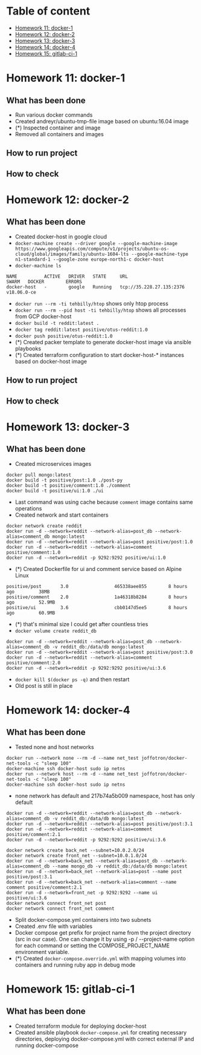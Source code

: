 # Table of content
- [Homework 11: docker-1](#homework-11-docker-1)
- [Homework 12: docker-2](#homework-12-docker-2)
- [Homework 13: docker-3](#homework-13-docker-3)
- [Homework 14: docker-4](#homework-14-docker-4)
- [Homework 15: gitlab-ci-1](#homework-15-gitlab-ci-1)

# Homework 11: docker-1
## What has been done
- Run various docker commands
- Created andreyr/ubuntu-tmp-file image based on ubuntu:16.04 image
- (\*) Inspected container and image
- Removed all containers and images

## How to run project

## How to check


# Homework 12: docker-2
## What has been done
- Created docker-host in google cloud
- `docker-machine create --driver google --google-machine-image https://www.googleapis.com/compute/v1/projects/ubuntu-os-cloud/global/images/family/ubuntu-1604-lts --google-machine-type n1-standard-1 --google-zone europe-north1-c docker-host`
- `docker-machine ls`
~~~~
NAME          ACTIVE   DRIVER   STATE     URL                        SWARM   DOCKER        ERRORS
docker-host   -        google   Running   tcp://35.228.27.135:2376           v18.06.0-ce
~~~~
- `docker run --rm -ti tehbilly/htop` shows only htop process
- `docker run --rm --pid host -ti tehbilly/htop` shows all processes from GCP docker-host
- `docker build -t reddit:latest .`
- `docker tag reddit:latest positive/otus-reddit:1.0`
- `docker push positive/otus-reddit:1.0`
- (\*) Created packer template to generate docker-host image via ansible playbooks
- (\*) Created terraform configuration to start docker-host-* instances based on docker-host image

## How to run project

## How to check


# Homework 13: docker-3
## What has been done
- Created microservices images
~~~~
docker pull mongo:latest
docker build -t positive/post:1.0 ./post-py
docker build -t positive/comment:1.0 ./comment
docker build -t positive/ui:1.0 ./ui
~~~~
- Last command was using cache because `comment` image contains same operations
- Created network and start containers
~~~~
docker network create reddit
docker run -d --network=reddit --network-alias=post_db --network-alias=comment_db mongo:latest
docker run -d --network=reddit --network-alias=post positive/post:1.0
docker run -d --network=reddit --network-alias=comment positive/comment:1.0
docker run -d --network=reddit -p 9292:9292 positive/ui:1.0
~~~~
- (\*) Created Dockerfile for ui and comment service based on Alpine Linux
~~~~
positive/post       3.0                 465338aee855        8 hours ago         38MB
positive/comment    2.0                 1a46318b8284        8 hours ago         52.9MB
positive/ui         3.6                 cbb0147d5ee5        8 hours ago         60.9MB
~~~~
- (\*) that's minimal size I could get after countless tries
- `docker volume create reddit_db`
~~~~
docker run -d --network=reddit --network-alias=post_db --network-alias=comment_db -v reddit_db:/data/db mongo:latest
docker run -d --network=reddit --network-alias=post positive/post:3.0
docker run -d --network=reddit --network-alias=comment positive/comment:2.0
docker run -d --network=reddit -p 9292:9292 positive/ui:3.6
~~~~
- `docker kill $(docker ps -q)` and then restart
- Old post is still in place

# Homework 14: docker-4
## What has been done
- Tested none and host networks
~~~~
docker run --network none --rm -d --name net_test joffotron/docker-net-tools -c "sleep 100"
docker-machine ssh docker-host sudo ip netns
docker run --network host --rm -d --name net_test joffotron/docker-net-tools -c "sleep 100"
docker-machine ssh docker-host sudo ip netns
~~~~
- none network has default and 217b74a5b009 namespace, host has only default
~~~~
docker run -d --network=reddit --network-alias=post_db --network-alias=comment_db -v reddit_db:/data/db mongo:latest
docker run -d --network=reddit --network-alias=post positive/post:3.1
docker run -d --network=reddit --network-alias=comment positive/comment:2.1
docker run -d --network=reddit -p 9292:9292 positive/ui:3.6
~~~~
~~~~
docker network create back_net --subnet=10.0.2.0/24
docker network create front_net --subnet=10.0.1.0/24
docker run -d --network=back_net --network-alias=post_db --network-alias=comment_db --name mongo_db -v reddit_db:/data/db mongo:latest
docker run -d --network=back_net --network-alias=post --name post positive/post:3.1
docker run -d --network=back_net --network-alias=comment --name comment positive/comment:2.1
docker run -d --network=front_net -p 9292:9292 --name ui positive/ui:3.6
docker network connect front_net post
docker network connect front_net comment
~~~~
- Split docker-compose.yml containers into two subnets
- Created .env file with variables
- Docker compose get prefix for project name from the project directory (src in our case). One can change it by using -p / --project-name option for each command or setting the COMPOSE_PROJECT_NAME environment variable.
- (\*) Created `docker-compose.override.yml` with mapping volumes into containers and running ruby app in debug mode

# Homework 15: gitlab-ci-1
## What has been done
- Created terraform module for deploying docker-host
- Created ansible playbook `docker-compose.yml` for creating necessary directories, deploying docker-compose.yml with correct external IP and running docker-compose
